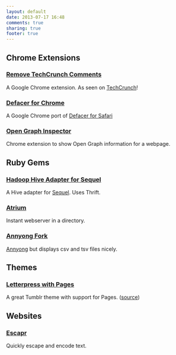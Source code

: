 ```yaml
---
layout: default
date: 2013-07-17 16:48
comments: true
sharing: true
footer: true
---
```

## Chrome Extensions
### [Remove TechCrunch Comments](https://chrome.google.com/extensions/detail/lnakacebcchaghkhjhakdjdddhclalgm?hl=en)
A Google Chrome extension. As seen on [TechCrunch](http://techcrunch.com/2010/08/12/techcrunch-comments/)!
### [Defacer for Chrome](https://chrome.google.com/extensions/detail/ikfbfahhinbemojiloekflkfeeplnibe?hl=en)
A Google Chrome port of [Defacer for Safari](http://babelstudios.se/defacer/)
### [Open Graph Inspector](https://chrome.google.com/extensions/detail/ebkdjclngbmacgocokfncakpdeemgfjm)
Chrome extension to show Open Graph information for a webpage.

## Ruby Gems
### [Hadoop Hive Adapter for Sequel](http://github.com/hrp/sequel-hive-adapter)
A Hive adapter for [Sequel](http://sequel.rubyforge.com). Uses Thrift.
### [Atrium](http://github.com/hrp/atrium)
Instant webserver in a directory.
### [Annyong Fork](http://github.com/hrp/annyong)
[Annyong](https://github.com/remiprev/annyong) but displays csv and tsv files nicely.

## Themes
### [Letterpress with Pages](http://www.tumblr.com/theme/4691)
A great Tumblr theme with support for Pages. ([source](http://github.com/hrp/letterpress-tumblr-theme))

## Websites
### [Escapr](http://escapr.heroku.com)
Quickly escape and encode text.
